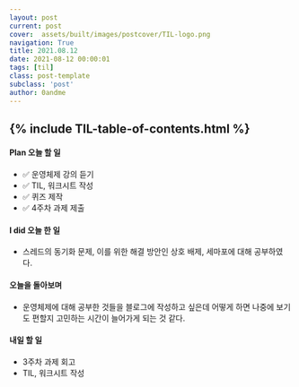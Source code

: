 ```yaml
---
layout: post
current: post
cover:  assets/built/images/postcover/TIL-logo.png
navigation: True
title: 2021.08.12
date: 2021-08-12 00:00:01
tags: [til]
class: post-template
subclass: 'post'
author: 0andme
---
```

{% include TIL-table-of-contents.html %}
---

<!-- excerpt-start -->

#### Plan 오늘 할 일
+ ✅ 운영체제 강의 듣기
+ ✅ TIL, 워크시트 작성
+ ✅ 퀴즈 제작
+ ✅ 4주차 과제 제출

#### I did 오늘 한 일
+ 스레드의 동기화 문제, 이를 위한 해결 방안인 상호 배제, 세마포에 대해 공부하였다.

#### 오늘을 돌아보며
+ 운영체제에 대해 공부한 것들을 블로그에 작성하고 싶은데 어떻게 하면 나중에 보기도 편할지 고민하는 시간이 늘어가게 되는 것 같다.

#### 내일 할 일
+ 3주차 과제 회고 
+ TIL, 워크시트 작성